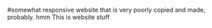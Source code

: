#somewhat responsive website that is very poorly copied and made, probably.
hmm
This is website stuff

